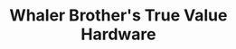 ---
title: "Whaler Brother's True Value Hardware"
url: /chicago/whaler-brothers-true-value-hardware/
shop: Eisenwaren
---
